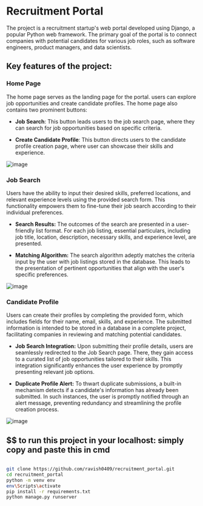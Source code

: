 # Recruitment Portal
 
The project is a recruitment startup's web portal developed using Django, a popular Python web framework. The primary goal of the portal is to connect companies with potential candidates for various job roles, such as software engineers, product managers, and data scientists.

## Key features of the project:

### Home Page

The home page serves as the landing page for the portal. users can explore job opportunities and create candidate profiles. The home page also contains two prominent buttons:

- __Job Search__: This button leads users to the job search page, where they can search for job opportunities based on specific criteria.

- __Create Candidate Profile__: This button directs users to the candidate profile creation page, where user can showcase their skills and experience.




![image](https://github.com/ravish0409/recruitment_portal/assets/109892241/c12a2922-5bfc-40c8-ac1c-294bab458526)

### Job Search

Users have the ability to input their desired skills, preferred locations, and relevant experience levels using the provided search form. This functionality empowers them to fine-tune their job search according to their individual preferences.

- __Search Results:__ The outcomes of the search are presented in a user-friendly list format. For each job listing, essential particulars, including job title, location, description, necessary skills, and experience level, are presented.

- __Matching Algorithm:__ The search algorithm adeptly matches the criteria input by the user with job listings stored in the database. This leads to the presentation of pertinent opportunities that align with the user's specific preferences.


![image](https://github.com/ravish0409/recruitment_portal/assets/109892241/23a585b9-0c0d-46c5-b2a2-61edf8997cc6)

### Candidate Profile

Users can create their profiles by completing the provided form, which includes fields for their name, email, skills, and experience. The submitted information is intended to be stored in a database in a complete project, facilitating companies in reviewing and matching potential candidates.

- __Job Search Integration:__ Upon submitting their profile details, users are seamlessly redirected to the Job Search page. There, they gain access to a curated list of job opportunities tailored to their skills. This integration significantly enhances the user experience by promptly presenting relevant job options.

- __Duplicate Profile Alert:__ To thwart duplicate submissions, a built-in mechanism detects if a candidate's information has already been submitted. In such instances, the user is promptly notified through an alert message, preventing redundancy and streamlining the profile creation process.


![image](https://github.com/ravish0409/recruitment_portal/assets/109892241/285602a6-e9f1-4761-9fa2-4a7378a4fb42)



## $$ to run this project in your localhost: simply copy and paste this in cmd

```bash

git clone https://github.com/ravish0409/recruitment_portal.git
cd recruitment_portal
python -m venv env
env\Scripts\activate
pip install -r requirements.txt
python manage.py runserver

```

